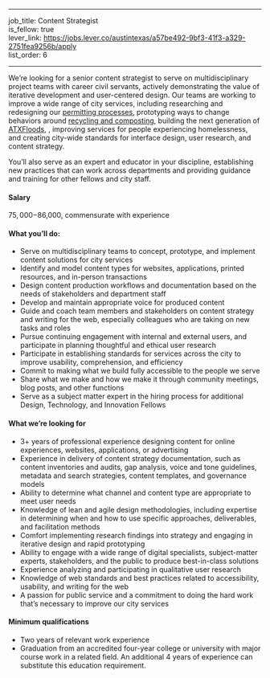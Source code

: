 ---		
 job_title: Content Strategist		
 is_fellow: true		
 lever_link: https://jobs.lever.co/austintexas/a57be492-9bf3-41f3-a329-2751fea9256b/apply		
 list_order: 6		
 		
 ---		
 		
 We’re looking for a senior content strategist to serve on multidisciplinary project teams with career civil servants, actively demonstrating the value of iterative development and user-centered design. Our teams are working to improve a wide range of city services, including researching and redesigning our [permitting processes](http://www.austintexas.gov/department/development-services), prototyping ways to change behaviors around [recycling and composting](http://www.austintexas.gov/department/austin-resource-recovery), building the next generation of [ATXFloods](https://www.atxfloods.com), , improving services for people experiencing homelessness, and creating city-wide standards for interface design, user research, and content strategy.		
 		
 You’ll also serve as an expert and educator in your discipline, establishing new practices that can work across departments and providing guidance and training for other fellows and city staff.		
 		
 #### Salary		
 		
 $75,000-$86,000, commensurate with experience		
 		
 #### What you’ll do:		
 		
 *   Serve on multidisciplinary teams to concept, prototype, and implement content solutions for city services		
 *   Identify and model content types for websites, applications, printed resources, and in-person transactions		
 *   Design content production workflows and documentation based on the needs of stakeholders and department staff		
 *   Develop and maintain appropriate voice for produced content		
 *   Guide and coach team members and stakeholders on content strategy and writing for the web, especially colleagues who are taking on new tasks and roles		
 *   Pursue continuing engagement with internal and external users, and participate in planning thoughtful and ethical user research		
 *   Participate in establishing standards for services across the city to improve usability, comprehension, and efficiency		
 *   Commit to making what we build fully accessible to the people we serve		
 *   Share what we make and how we make it through community meetings, blog posts, and other functions		
 *   Serve as a subject matter expert in the hiring process for additional Design, Technology, and Innovation Fellows		
 		
 #### What we’re looking for		
 		
 *   3+ years of professional experience designing content for online experiences, websites, applications, or advertising		
 *   Experience in delivery of content strategy documentation, such as content inventories and audits, gap analysis, voice and tone guidelines, metadata and search strategies, content templates, and governance models		
 *   Ability to determine what channel and content type are appropriate to meet user needs		
 *   Knowledge of lean and agile design methodologies, including expertise in determining when and how to use specific approaches, deliverables, and facilitation methods		
 *   Comfort implementing research findings into strategy and engaging in iterative design and rapid prototyping		
 *   Ability to engage with a wide range of digital specialists, subject-matter experts, stakeholders, and the public to produce best-in-class solutions		
 *   Experience analyzing and participating in qualitative user research		
 *   Knowledge of web standards and best practices related to accessibility, usability, and writing for the web		
 *   A passion for public service and a commitment to doing the hard work that’s necessary to improve our city services		
 		
 #### Minimum qualifications		
 		
 *   Two years of relevant work experience		
 *   Graduation from an accredited four-year college or university with major course work in a related field. An additional 4 years of experience can substitute this education requirement.
